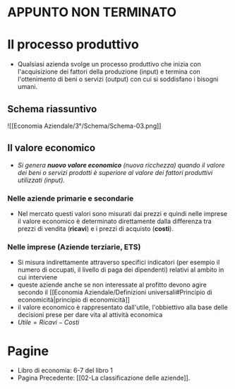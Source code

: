 # APPUNTO NON TERMINATO

# Il processo produttivo

- Qualsiasi azienda svolge un processo produttivo che inizia con l'acquisizione dei fattori della produzione (input) e termina con l'ottenimento di beni o servizi (output) con cui si soddisfano i bisogni umani.

## Schema riassuntivo

![[Economia Aziendale/3°/Schema/Schema-03.png]]

## Il valore economico
- *Si genera **nuovo valore economico** (nuova ricchezza) quando il valore dei beni o servizi prodotti è superiore al valore dei fattori produttivi utilizzati (input).*
### Nelle aziende primarie e secondarie
- Nel mercato questi valori sono misurati dai prezzi e quindi nelle imprese il valore economico è determinato direttamente dalla differenza tra prezzi di vendita (**ricavi**) e i prezzi di acquisto (**costi**).
### Nelle imprese (Aziende terziarie, ETS)
- Si misura indirettamente attraverso specifici indicatori (per esempio il numero di occupati, il livello di paga dei dipendenti) relativi al ambito in cui interviene
- queste aziende anche se non interessate al profitto devono agire secondo il [[Economia Aziendale/Definizioni universali#Principio di economicità|principio di economicità]]
- il valore economico è rappresentato dall'utile, l'obbiettivo alla base delle decisioni prese per dare vita al attività economica
- $Utile = Ricavi - Costi$
# Pagine
- Libro di economia: 6-7 del libro 1
- Pagina Precedente: [[02-La classificazione delle aziende]].
